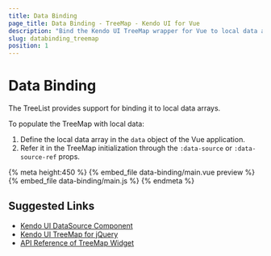 ```yaml
---
title: Data Binding
page_title: Data Binding - TreeMap - Kendo UI for Vue
description: "Bind the Kendo UI TreeMap wrapper for Vue to local data arrays."
slug: databinding_treemap
position: 1
---
```


# Data Binding

The TreeList provides support for binding it to local data arrays.

To populate the TreeMap with local data:
1. Define the local data array in the `data` object of the Vue application.
2. Refer it in the TreeMap initialization through the `:data-source` or `:data-source-ref` props.

{% meta height:450 %}
{% embed_file data-binding/main.vue preview %}
{% embed_file data-binding/main.js %}
{% endmeta %}

## Suggested Links

* [Kendo UI DataSource Component](https://docs.telerik.com/kendo-ui/api/javascript/data/datasource)
* [Kendo UI TreeMap for jQuery](https://docs.telerik.com/kendo-ui/controls/charts/treemap/overview)
* [API Reference of TreeMap Widget](https://docs.telerik.com/kendo-ui/api/javascript/dataviz/ui/treemap)
